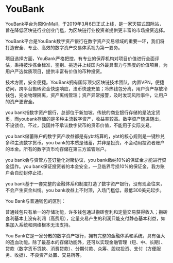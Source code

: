 # 

# YouBank

YouBank平台为原KinMall，于2019年3月6日正式上线，是一家天猫式国际站，旨在降低区块链行业创业门槛，为区块链行业投资者提供更丰富的市场投资选择。

YouBank平台是YouBank数字资产银行在数字资产交易领域的重要一环，我们将打造安全、专业、高效的数字资产交易体系视为第一要务。

项目选择方面，YouBank严格把控，有专业的保荐机构对项目价值进行全面评估，秉持披沙拣金标准，鉴别、挑选并上线国内外最具潜力与热度的价值项目，为用户严选优质项目，提供丰富有价值的币种投资。

技术方面，安全便捷。YouBank拥有国际顶尖区块链技术团队，内置VPN，便捷访问，跨平台搬砖资金快速响应，法币快速充值；冷热钱包分离，用户资产存放冷钱包，完全物理隔离，资产离线管理；资产异常报警，及时发现风险事件，让用户的资产更安全。

you bank指数字资产银行，总部位于新加坡。传统的商业银行存储的是法定货币，而youbank存储的是多种主流数字资产，收益率较高。数字资产随进随出，不设锁仓。不过，我国并不承认数字货币的货币价值，不能用于实际交易。

you bank储蓄账户的数字资产收益都是有ybt结算的，ybt的核心规则是一键秒兑多种主流数字货币。you bank的本质是储蓄，并非是投资，不会动用投资者账户的本金。所有的数字货币均存储在第三方监管账户。

you bank会与资管方签订量化对赌协议，you bank缴纳10%的保证金才能进行资金运作。you bank保证投资者的本金安全，一旦临界亏损10%的保证金，我方账户会自动封停止损。

you bank基于一套完整的金融体系和制度打造了数字资产银行，没有现金往来，不会产生资金纠纷。you bank收益上不封顶，入场门槛低，最低300美元起步。

You Bank与普通钱包的区别：

普通钱包只有单一的存储功能，许多钱包通过搬砖套利和定量交易获得收入；搬砖套利基本上没有利润（高费用），定量交易产生的利润只能支付静态基本利益，如果加入系统和网络根本无法支持。

You Bank它是一家分散的数字资产银行，拥有完整的金融体系和系统，具有强大的造血功能。除了最基本的存储功能外，还可以实现金融管理（短、中、长期）、贷款（数字货币贷款、消费贷款）、分期付款、众筹、股权投资、支付（方便服务、收据）、不良资产处置、交易所等。

